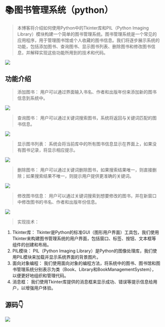 # 📚图书管理系统（python）
> 本博客将介绍如何使用Python中的Tkinter库和PIL（Python Imaging Library）模块构建一个简单的图书管理系统。图书管理系统是一个常见的应用程序，用于管理图书馆或个人收藏的图书信息。我们将逐步展示系统的功能，包括添加图书、查询图书、显示图书列表、删除图书和修改图书信息，并解释实现这些功能所用到的技术和代码。

![](http://cdn.qiniu.liyansheng.top/img/20240603225651.png)
## 功能介绍

> 添加图书： 用户可以通过界面输入书名、作者和出版年份来添加新的图书信息到系统中。

![](http://cdn.qiniu.liyansheng.top/img/0347efc0dfa0fc86e4db28d07d9d70ac.png)

> 查询图书： 用户可以通过关键词搜索图书，系统将返回与关键词匹配的图书信息。


![](http://cdn.qiniu.liyansheng.top/img/7b2ed754ead9368a596f668678608c9f.png)

> 显示图书列表： 系统会将当前库中的所有图书信息显示在界面上，如果没有图书记录，将显示相应提示。


![](http://cdn.qiniu.liyansheng.top/img/ac63cbb0b174477450a43072fa9a4a01.png)

> 删除图书： 用户可以通过关键词删除图书，如果搜索结果唯一，则直接删除；如果搜索结果不唯一，则提示用户提供更准确的关键词。

![](http://cdn.qiniu.liyansheng.top/img/83c3f58c58581e6b7997bbbb9275afb4.png)

> 修改图书信息： 用户可以通过关键词搜索到想要修改的图书，并在新窗口中修改图书的书名、作者和出版年份信息。

![](http://cdn.qiniu.liyansheng.top/img/18b8fc6b706613c52e8282ba2311784d.png)

> 实现技术：

1. Tkinter库： Tkinter是Python的标准GUI（图形用户界面）工具包，我们使用Tkinter来构建图书管理系统的用户界面，包括窗口、标签、按钮、文本框等组件的创建和布局。
2. PIL模块： PIL（Python Imaging Library）是Python的图像处理库，我们使用PIL模块来加载并显示系统界面的背景图片。
3. 面向对象编程： 我们使用面向对象的编程方法，将系统中的图书、图书馆和图书管理系统分别表示为类（Book、Library和BookManagementSystem），以便更好地组织和管理代码。
4. 消息框： 我们使用Tkinter库提供的消息框来显示成功、错误等提示信息给用户，以增强用户体验。

## 源码👇

![](http://cdn.qiniu.liyansheng.top/img/7fcabcdda28d93cf36b80d2ec63c0491.png)
